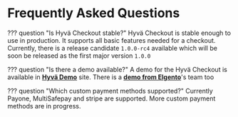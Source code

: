 # Frequently Asked Questions

??? question "Is Hyvä Checkout stable?"
    Hyvä Checkout is stable enough to use in production. It supports all basic features needed for a checkout. Currently, there is a release candidate `1.0.0-rc4` available which will be soon be released as the first major version `1.0.0`

??? question "Is there a demo available?"
    A demo for the Hyvä Checkout is available in [**Hyvä Demo**](https://demo.hyva.io/) site. There is a [**demo from Elgento**](https://hyva-demo.elgentos.io/)'s team too

??? question "Which custom payment methods supported?"
    Currently Payone, MultiSafepay and stripe are supported. More custom payment methods are in progress.
